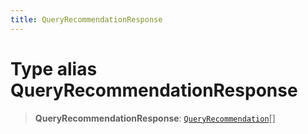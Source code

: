 ```yaml
---
title: QueryRecommendationResponse
---
```


# Type alias QueryRecommendationResponse

> **QueryRecommendationResponse**: [`QueryRecommendation`](type-alias.QueryRecommendation.md)[]
